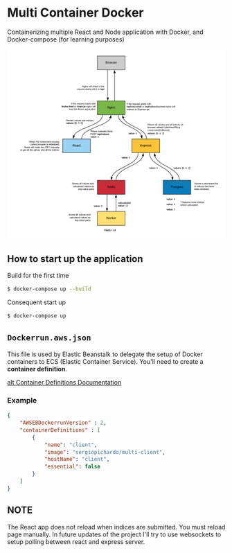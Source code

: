 # Multi Container Docker 
Containerizing multiple React and Node application with Docker, and Docker-compose (for learning purposes)

![alt Project Architecture](https://github.com/sergiopichardo/multi-container-docker/blob/master/diagrams/app-architecture.png)



## How to start up the application 

Build for the first time
```sh
$ docker-compose up --build
```

Consequent start up
```sh
$ docker-compose up
```

## `Dockerrun.aws.json`
This file is used by Elastic Beanstalk to delegate the setup of Docker containers to 
ECS (Elastic Container Service). You'll need to create a **container definition**. 

[alt Container Definitions Documentation](https://docs.aws.amazon.com/AmazonECS/latest/developerguide/task_definition_parameters.html)


### Example
```json
{
    "AWSEBDockerrunVersion" : 2, 
    "containerDefinitions" : [
        {
            "name": "client", 
            "image": "sergiopichardo/multi-client",
            "hostName": "client",
            "essential": false
        }
    ]  
}
```

## NOTE
The React app does not reload when indices are submitted. You must reload page manually. 
In future updates of the project I'll try to use websockets to setup polling between react and express server.  



